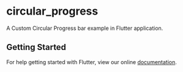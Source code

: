 # circular_progress

A Custom Circular Progress bar example in Flutter application.

## Getting Started

For help getting started with Flutter, view our online
[documentation](https://flutter.io/).
